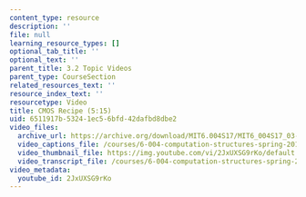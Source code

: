 ```yaml
---
content_type: resource
description: ''
file: null
learning_resource_types: []
optional_tab_title: ''
optional_text: ''
parent_title: 3.2 Topic Videos
parent_type: CourseSection
related_resources_text: ''
resource_index_text: ''
resourcetype: Video
title: CMOS Recipe (5:15)
uid: 6511917b-5324-1ec5-6bfd-42dafbd8dbe2
video_files:
  archive_url: https://archive.org/download/MIT6.004S17/MIT6_004S17_03-02-03_300k.mp4
  video_captions_file: /courses/6-004-computation-structures-spring-2017/46e88de0c7975c88afb809b86540991d_2JxUXSG9rKo.vtt
  video_thumbnail_file: https://img.youtube.com/vi/2JxUXSG9rKo/default.jpg
  video_transcript_file: /courses/6-004-computation-structures-spring-2017/301932242a28f5e138c831576d57fd8f_2JxUXSG9rKo.pdf
video_metadata:
  youtube_id: 2JxUXSG9rKo
---
```

